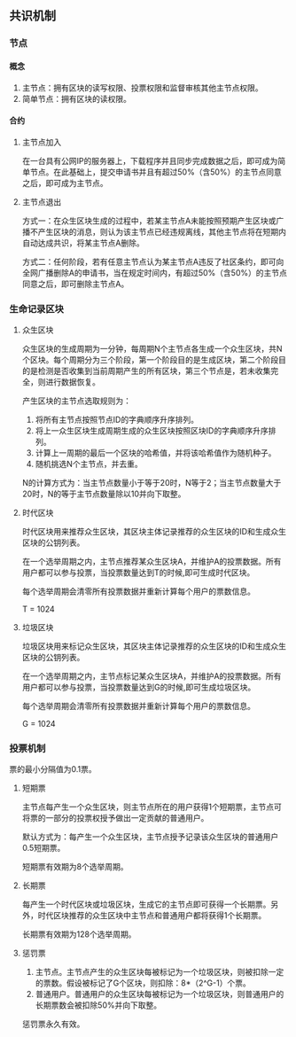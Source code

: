 ## 共识机制

### 节点

#### 概念

1. 主节点：拥有区块的读写权限、投票权限和监督审核其他主节点权限。
2. 简单节点：拥有区块的读权限。


#### 合约
1. 主节点加入

   在一台具有公网IP的服务器上，下载程序并且同步完成数据之后，即可成为简单节点。在此基础上，提交申请书并且有超过50%（含50%）的主节点同意之后，即可成为主节点。

2. 主节点退出

   方式一：在众生区块生成的过程中，若某主节点A未能按照预期产生区块或广播不产生区块的消息，则认为该主节点已经违规离线，其他主节点将在短期内自动达成共识，将某主节点A删除。
   
   方式二：任何阶段，若有任意主节点认为某主节点A违反了社区条约，即可向全网广播删除A的申请书，当在规定时间内，有超过50%（含50%）的主节点同意之后，即可删除主节点A。

### 生命记录区块

1. 众生区块

   众生区块的生成周期为一分钟，每周期N个主节点各生成一个众生区块，共N个区块。每个周期分为三个阶段，第一个阶段目的是生成区块，第二个阶段目的是检测是否收集到当前周期产生的所有区块，第三个节点是，若未收集完全，则进行数据恢复。

   产生区块的主节点选取规则为：

   1. 将所有主节点按照节点ID的字典顺序升序排列。
   2. 将上一众生区块生成周期生成的众生区块按照区块ID的字典顺序升序排列。
   3. 计算上一周期的最后一个区块的哈希值，并将该哈希值作为随机种子。
   4. 随机挑选N个主节点，并去重。

   N的计算方式为：当主节点数量小于等于20时，N等于2；当主节点数量大于20时，N的等于主节点数量除以10并向下取整。

2. 时代区块

   时代区块用来推荐众生区块，其区块主体记录推荐的众生区块的ID和生成众生区块的公钥列表。

   在一个选举周期之内，主节点推荐某众生区块A，并维护A的投票数据。所有用户都可以参与投票，当投票数量达到T的时候,即可生成时代区块。

   每个选举周期会清零所有投票数据并重新计算每个用户的票数信息。

   T = 1024

3. 垃圾区块

   垃圾区块用来标记众生区块，其区块主体记录推荐的众生区块的ID和生成众生区块的公钥列表。

   在一个选举周期之内，主节点标记某众生区块A，并维护A的投票数据。所有用户都可以参与投票，当投票数量达到G的时候,即可生成垃圾区块。

   每个选举周期会清零所有投票数据并重新计算每个用户的票数信息。

   G = 1024



### 投票机制

票的最小分隔值为0.1票。

1. 短期票

   主节点每产生一个众生区块，则主节点所在的用户获得1个短期票，主节点可将票的一部分的投票权授予做出一定贡献的普通用户。

   默认方式为：每产生一个众生区块，主节点授予记录该众生区块的普通用户0.5短期票。

   短期票有效期为8个选举周期。

2. 长期票

   每产生一个时代区块或垃圾区块，生成它的主节点即可获得一个长期票。另外，时代区块推荐的众生区块中主节点和普通用户都将获得1个长期票。

   长期票有效期为128个选举周期。

3. 惩罚票

   1. 主节点。主节点产生的众生区块每被标记为一个垃圾区块，则被扣除一定的票数。假设被标记了G个区块，则扣除：8*（2^G-1）个票。
   2. 普通用户。普通用户的众生区块每被标记为一个垃圾区块，则普通用户的长期票数会被扣除50%并向下取整。

   惩罚票永久有效。



   

